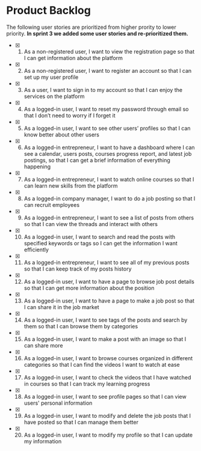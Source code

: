 # Product Backlog
The following user stories are prioritized from higher prority to lower priority. __In sprint 3 we added some user stories and re-prioritized them.__
- [x] 1. As a non-registered user, I want to view the registration page so that I can get information about the platform
- [x] 2. As a non-registered user, I want to register an account so that I can set up my user profile
- [x] 3. As a user, I want to sign in to my account so that I can enjoy the services on the platform
- [x] 4. As a logged-in user, I want to reset my password through email so that I don’t need to worry if I forget it
- [x] 5. As a logged-in user, I want to see other users’ profiles so that I can know better about other users
- [x] 6. As a logged-in entrepreneur, I want to have a dashboard where I can see a calendar, users posts, courses progress report, and latest job postings, so that I can get a brief information of everything happening
- [x] 7. As a logged-in entrepreneur, I want to watch online courses so that I can learn new skills from the platform
- [x] 8. As a logged-in company manager, I want to do a job posting so that I can recruit employees
- [x] 9. As a logged-in entrepreneur, I want to see a list of posts from others so that I can view the threads and interact with others
- [x] 10. As a logged-in user, I want to search and read the posts with specified keywords or tags so I can get the information I want efficiently
- [x] 11. As a logged-in entrepreneur, I want to see all of my previous posts so that I can keep track of my posts history
- [x] 12. As a logged-in user, I want to have a page to browse job post details so that I can get more information about the position
- [x] 13. As a logged-in user, I want to have a page to make a job post so that I can share it in the job market
- [x] 14. As a logged-in user, I want to see tags of the posts and search by them so that I can browse them by categories
- [x] 15. As a logged-in user, I want to make a post with an image so that I can share more
- [x] 16. As a logged-in user, I want to browse courses organized in different categories so that I can find the videos I want to watch at ease
- [x] 17. As a logged-in user, I want to check the videos that I have watched in courses so that I can track my learning progress
- [x] 18. As a logged-in user, I want to see profile pages so that I can view users' personal information
- [x] 19. As a logged-in user, I want to modify and delete the job posts that I have posted so that I can manage them better
- [x] 20. As a logged-in user, I want to modify my profile so that I can update my information
